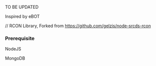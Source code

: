 TO BE UPDATED

Inspired by eBOT

// RCON Library, Forked from https://github.com/gelzis/node-srcds-rcon


### Prerequisite

NodeJS

MongoDB
